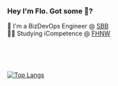 ### Hey I'm Flo. Got some :cookie:?

👷 I'm a BizDevOps Engineer @ [SBB](https://www.sbb.ch/de/kaufen/pages/fahrplan/fahrplan.xhtml)  
👨‍🎓 Studying iCompetence @ [FHNW](https://www.fhnw.ch/en/degree-programmes/engineering/icompetence)  

<br/><br/><br/>

[![Top Langs](https://github-readme-stats.vercel.app/api/top-langs/?username=lichtwellenreiter&layout=compact&hide=PHP,TeX,Tcl,C#,Csharp,C-Sharp)](https://github.com/lichtwellenreiter)
